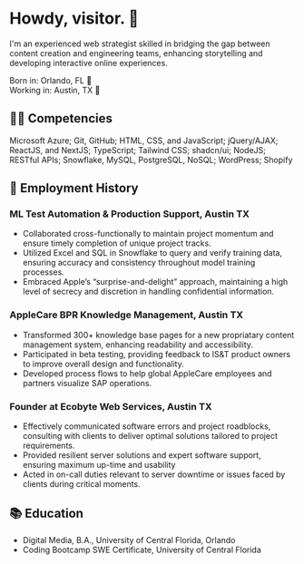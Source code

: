 # Howdy, visitor. 👋
I'm an experienced web strategist skilled in bridging the gap between content creation and engineering teams, enhancing storytelling and developing interactive online experiences.

Born in:      Orlando, FL 🌴\
Working in:   Austin, TX 🤠

## 👨‍💻 Competencies 
Microsoft Azure; Git, GitHub; HTML, CSS, and JavaScript; jQuery/AJAX; ReactJS, and NextJS; TypeScript; Tailwind CSS; shadcn/ui; NodeJS; RESTful APIs; Snowflake, MySQL, PostgreSQL, NoSQL; WordPress; Shopify

## 💼 Employment History
### ML Test Automation & Production Support, Austin TX
- Collaborated cross-functionally to maintain project momentum and ensure timely completion of unique project tracks.
- Utilized Excel and SQL in Snowflake to query and verify training data, ensuring accuracy and consistency throughout model training processes.
- Embraced Apple’s “surprise-and-delight” approach, maintaining a high level of secrecy and discretion in handling confidential information.
### AppleCare BPR Knowledge Management, Austin TX
-  Transformed 300+ knowledge base pages for a new propriatary content management system, enhancing readability and accessibility.
- Participated in beta testing, providing feedback to IS&T product owners to improve overall design and functionality.
- Developed process flows to help global AppleCare employees and partners visualize SAP operations.
### Founder at Ecobyte Web Services, Austin TX
- Effectively communicated software errors and project roadblocks, consulting with
clients to deliver optimal solutions tailored to project requirements.
- Provided resilient server solutions and expert software support, ensuring maximum up-time and usability
- Acted in on-call duties relevant to server downtime or issues faced by clients during critical moments.

## 📚 Education
- Digital Media, B.A., University of Central Florida, Orlando
- Coding Bootcamp SWE Certificate, University of Central Florida

